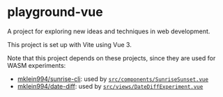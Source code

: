 # playground-vue

A project for exploring new ideas and techniques in web development.

This project is set up with Vite using Vue 3.

Note that this project depends on these projects, since they are used for WASM experiments:

- [mklein994/sunrise-cli](https://github.com/mklein994/sunrise-cli): used by [`src/components/SunriseSunset.vue`](https://github.com/mklein994/playground-vue/blob/main/src/components/SunriseSunset.vue)
- [mklein994/date-diff](https://github.com/mklein994/date-diff): used by [`src/views/DateDiffExperiment.vue`](https://github.com/mklein994/playground-vue/blob/main/src/views/DateDiffExperiment.vue)
